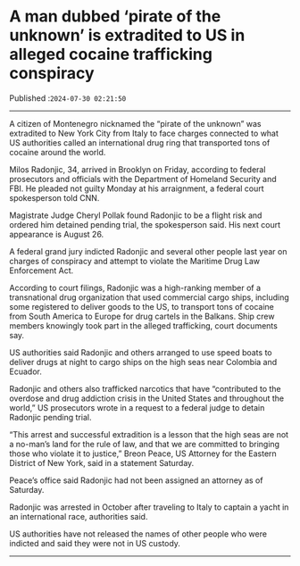 # A man dubbed ‘pirate of the unknown’ is extradited to US in alleged cocaine trafficking conspiracy

Published :`2024-07-30 02:21:50`

---

A citizen of Montenegro nicknamed the “pirate of the unknown” was extradited to New York City from Italy to face charges connected to what US authorities called an international drug ring that transported tons of cocaine around the world.

Milos Radonjic, 34, arrived in Brooklyn on Friday, according to federal prosecutors and officials with the Department of Homeland Security and FBI. He pleaded not guilty Monday at his arraignment, a federal court spokesperson told CNN.

Magistrate Judge Cheryl Pollak found Radonjic to be a flight risk and ordered him detained pending trial, the spokesperson said. His next court appearance is August 26.

A federal grand jury indicted Radonjic and several other people last year on charges of conspiracy and attempt to violate the Maritime Drug Law Enforcement Act.

According to court filings, Radonjic was a high-ranking member of a transnational drug organization that used commercial cargo ships, including some registered to deliver goods to the US, to transport tons of cocaine from South America to Europe for drug cartels in the Balkans. Ship crew members knowingly took part in the alleged trafficking, court documents say.

US authorities said Radonjic and others arranged to use speed boats to deliver drugs at night to cargo ships on the high seas near Colombia and Ecuador.

Radonjic and others also trafficked narcotics that have “contributed to the overdose and drug addiction crisis in the United States and throughout the world,” US prosecutors wrote in a request to a federal judge to detain Radonjic pending trial.

“This arrest and successful extradition is a lesson that the high seas are not a no-man’s land for the rule of law, and that we are committed to bringing those who violate it to justice,” Breon Peace, US Attorney for the Eastern District of New York, said in a statement Saturday.

Peace’s office said Radonjic had not been assigned an attorney as of Saturday.

Radonjic was arrested in October after traveling to Italy to captain a yacht in an international race, authorities said.

US authorities have not released the names of other people who were indicted and said they were not in US custody.

---

